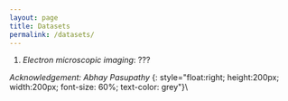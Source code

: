 ```yaml
---
layout: page
title: Datasets
permalink: /datasets/
---
```


1. *Electron microscopic imaging*: ???  

*Acknowledgement: Abhay Pasupathy*
{: style="float:right; height:200px; width:200px; font-size: 60%; text-color: grey"}\
